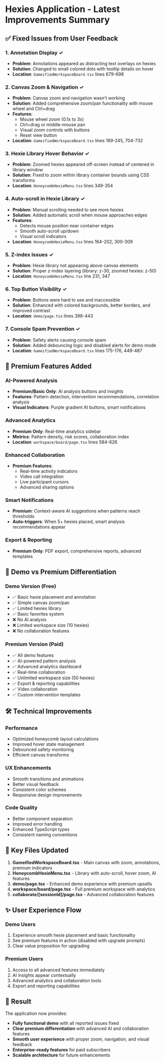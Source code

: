 # Hexies Application - Latest Improvements Summary

## ✅ Fixed Issues from User Feedback

### 1. Annotation Display ✓
- **Problem**: Annotations appeared as distracting text overlays on hexies
- **Solution**: Changed to small colored dots with tooltip details on hover
- **Location**: `GameifiedWorkspaceBoard.tsx` lines 679-698

### 2. Canvas Zoom & Navigation ✓
- **Problem**: Canvas zoom and navigation wasn't working
- **Solution**: Added comprehensive zoom/pan functionality with mouse wheel and Ctrl+drag
- **Features**: 
  - Mouse wheel zoom (0.1x to 3x)
  - Ctrl+drag or middle-mouse pan
  - Visual zoom controls with buttons
  - Reset view button
- **Location**: `GameifiedWorkspaceBoard.tsx` lines 189-245, 704-732

### 3. Hexie Library Hover Behavior ✓
- **Problem**: Zoomed hexies appeared off-screen instead of centered in library window
- **Solution**: Fixed to zoom within library container bounds using CSS transforms
- **Location**: `HoneycombHexieMenu.tsx` lines 349-354

### 4. Auto-scroll in Hexie Library ✓
- **Problem**: Manual scrolling needed to see more hexies
- **Solution**: Added automatic scroll when mouse approaches edges
- **Features**:
  - Detects mouse position near container edges
  - Smooth auto-scroll up/down
  - Visual scroll indicators
- **Location**: `HoneycombHexieMenu.tsx` lines 164-202, 300-309

### 5. Z-index Issues ✓
- **Problem**: Hexie library not appearing above canvas elements
- **Solution**: Proper z-index layering (library: z-30, zoomed hexies: z-50)
- **Location**: `HoneycombHexieMenu.tsx` line 231, 347

### 6. Top Button Visibility ✓
- **Problem**: Buttons were hard to see and inaccessible
- **Solution**: Enhanced with colored backgrounds, better borders, and improved contrast
- **Location**: `demo/page.tsx` lines 398-443

### 7. Console Spam Prevention ✓
- **Problem**: Safety alerts causing console spam
- **Solution**: Added debouncing logic and disabled alerts for demo mode
- **Location**: `GameifiedWorkspaceBoard.tsx` lines 175-176, 449-487

## 🚀 Premium Features Added

### AI-Powered Analysis
- **Premium/Basic Only**: AI analysis buttons and insights
- **Features**: Pattern detection, intervention recommendations, correlation analysis
- **Visual Indicators**: Purple gradient AI buttons, smart notifications

### Advanced Analytics
- **Premium Only**: Real-time analytics sidebar
- **Metrics**: Pattern density, risk scores, collaboration index
- **Location**: `workspace/board/page.tsx` lines 584-626

### Enhanced Collaboration
- **Premium Features**:
  - Real-time activity indicators
  - Video call integration
  - Live participant cursors
  - Advanced sharing options

### Smart Notifications
- **Premium**: Context-aware AI suggestions when patterns reach thresholds
- **Auto-triggers**: When 5+ hexies placed, smart analysis recommendations appear

### Export & Reporting
- **Premium Only**: PDF export, comprehensive reports, advanced templates

## 🎯 Demo vs Premium Differentiation

### Demo Version (Free)
- ✅ Basic hexie placement and annotation
- ✅ Simple canvas zoom/pan
- ✅ Limited hexies library
- ✅ Basic favorites system
- ❌ No AI analysis
- ❌ Limited workspace size (10 hexies)
- ❌ No collaboration features

### Premium Version (Paid)
- ✅ All demo features
- ✅ AI-powered pattern analysis
- ✅ Advanced analytics dashboard
- ✅ Real-time collaboration
- ✅ Unlimited workspace size (50 hexies)
- ✅ Export & reporting capabilities
- ✅ Video collaboration
- ✅ Custom intervention templates

## 🛠 Technical Improvements

### Performance
- Optimized honeycomb layout calculations
- Improved hover state management
- Debounced safety monitoring
- Efficient canvas transforms

### UX Enhancements
- Smooth transitions and animations
- Better visual feedback
- Consistent color schemes
- Responsive design improvements

### Code Quality
- Better component separation
- Improved error handling
- Enhanced TypeScript types
- Consistent naming conventions

## 🔗 Key Files Updated

1. **GameifiedWorkspaceBoard.tsx** - Main canvas with zoom, annotations, premium indicators
2. **HoneycombHexieMenu.tsx** - Library with auto-scroll, hover zoom, AI features
3. **demo/page.tsx** - Enhanced demo experience with premium upsells
4. **workspace/board/page.tsx** - Full premium workspace with analytics
5. **collaborate/[sessionId]/page.tsx** - Advanced collaboration features

## ✨ User Experience Flow

### Demo Users
1. Experience smooth hexie placement and basic functionality
2. See premium features in action (disabled with upgrade prompts)
3. Clear value proposition for upgrading

### Premium Users  
1. Access to all advanced features immediately
2. AI insights appear contextually
3. Advanced analytics and collaboration tools
4. Export and reporting capabilities

## 🎉 Result

The application now provides:
- **Fully functional demo** with all reported issues fixed
- **Clear premium differentiation** with advanced AI and collaboration features  
- **Smooth user experience** with proper zoom, navigation, and visual feedback
- **Enterprise-ready features** for paid subscribers
- **Scalable architecture** for future enhancements